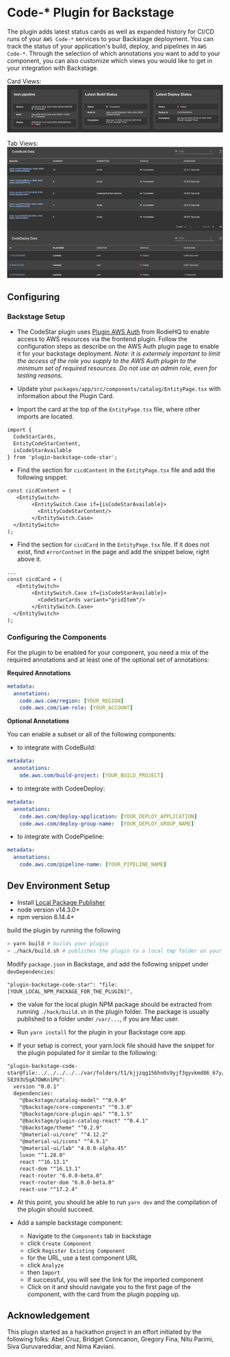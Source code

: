 # Code-* Plugin for Backstage

The plugin adds latest status cards as well as expanded history for CI/CD runs of your `AWS Code-*` services to your Backstage deployment. You can track the status of your application's build, deploy, and pipelines in `AWS Code-*`. Through the selection of which annotations you want to add to your component, you can also customize which views you would like to get in your integration with Backstage.

Card Views:
![card image](./pics/code-cards.png)

Tab Views:
![ci/cd image](./pics/cicd-tab.png)

## Configuring

### Backstage Setup

- The CodeStar plugin uses [Plugin AWS
  Auth](https://github.com/RoadieHQ/backstage-plugin-aws-auth) from RodieHQ to
  enable access to AWS resources via the frontend plugin. Follow the
  configuration steps as describe on the AWS Auth plugin page to enable it for your
  backstage deployment. _Note: it is extermely important to limit the access of
  the role you supply to the AWS Auth plugin to the minimum set of required
  resources. Do not use an admin role, even for testing reasons._

- Update your `packages/app/src/components/catalog/EntityPage.tsx` with
information about the Plugin Card.

- Import the card at the top of the `EntityPage.tsx` file, where other
imports are located.

```tsx
import {
  CodeStarCards,
  EntityCodeStarContent,
  isCodeStarAvailable
} from 'plugin-backstage-code-star';
```

- Find the section for `cicdContent` in the `EntityPage.tsx` file and add the
  following snippet:

```tsx
const cicdContent = (
   <EntitySwitch>
        <EntitySwitch.Case if={isCodeStarAvailable}>
          <EntityCodeStarContent/>
        </EntitySwitch.Case>
  </EntitySwitch>
);
```

- Find the section for `cicdCard` in the `EntityPage.tsx` file. If it does not exist, find `errorContnet`
in the page and add the snippet below, right above it.

```tsx
...
const cicdCard = (
   <EntitySwitch>
        <EntitySwitch.Case if={isCodeStarAvailable}>
          <CodeStarCards variant="gridItem"/>
        </EntitySwitch.Case>
  </EntitySwitch>
);
```

### Configuring the Components

For the plugin to be enabled for your component, you need a mix of the required
annotations and at least one of the optional set of annotations:

**Required Annotations**

```yaml
metadata:
  annotations:
    code.aws.com/region: [YOUR_REGION]
    code.aws.com/iam-role: [YOUR_ACCOUNT]
```

**Optional Annotations**

You can enable a subset or all of the following components:
- to integrate with CodeBuild:
```yaml
metadata:
  annotations:
    ode.aws.com/build-project: [YOUR_BUILD_PROJECT]
```
- to integrate with CodeeDeploy:
```yaml
metadata:
  annotations:
    code.aws.com/deploy-application: [YOUR_DEPLOY_APPLICATION]
    code.aws.com/deploy-group-name:  [YOUR_DEPLOY_GROUP_NAME]
```
- to integrate with CodePipeline:
```yaml
metadata:
  annotations:
    code.aws.com/pipeline-name: [YOUR_PIPELINE_NAME]
```

## Dev Environment Setup

- Install [Local Package Publisher](https://www.npmjs.com/package/local-package-publisher)
- node version v14.3.0+
- npm  version 6.14.4+

build the plugin by running the following

```bash
> yarn build # builds your plugin
> ./hack/build.sh # publishes the plugin to a local tmp folder on your machine
```


Modify `package.json` in Backstage, and add the following snippet under
`devDependencies`:

```
"plugin-backstage-code-star": "file:[YOUR_LOCAL_NPM_PACKAGE_FOR_THE_PLUGIN]",
```

- the value for the local plugin NPM package should be extracted from running
`./hack/build.sh` in the plugin folder. The package is usually published to a
folder under `/var/...`, if you are Mac user.


- Run `yarn install` for the plugin in your Backstage core app.

- If your setup is correct, your yarn.lock file should have the snippet for the
  plugin populated for it similar to the following:

```
"plugin-backstage-code-star@file:../../../../../var/folders/t1/kjjzqg156hn0s9yjf3gyvkmd86_67y/T/tmp-58393U5qA7OWKn1PU":
  version "0.0.1"
  dependencies:
    "@backstage/catalog-model" "^0.9.0"
    "@backstage/core-components" "^0.3.0"
    "@backstage/core-plugin-api" "^0.1.5"
    "@backstage/plugin-catalog-react" "^0.4.1"
    "@backstage/theme" "^0.2.9"
    "@material-ui/core" "^4.12.2"
    "@material-ui/icons" "^4.9.1"
    "@material-ui/lab" "4.0.0-alpha.45"
    luxon "^1.28.0"
    react "^16.13.1"
    react-dom "^16.13.1"
    react-router "6.0.0-beta.0"
    react-router-dom "6.0.0-beta.0"
    react-use "^17.2.4"
```

- At this point, you should be able to run `yarn dev` and the compilation of the
  plugin should succeed.

- Add a sample backstage component:
  - Navigate to the `Components` tab in backstage
  - click `Create Component`
  - click `Register Existing Component`
  - for the URL, use a test component URL
  - click `Analyze`
  - then `Import`
  - if successful, you will see the link for the imported component
  - Click on it and should navigate you to the first page of the component, with
    the card from the plugin popping up.

## Acknowledgement

This plugin started as a hackathon project in an effort initiated by the following
folks: Abel Cruz, Bridget Conncanon, Gregory Fina, Nitu Parimi, Siva
Guruvareddiar, and Nima Kaviani.


